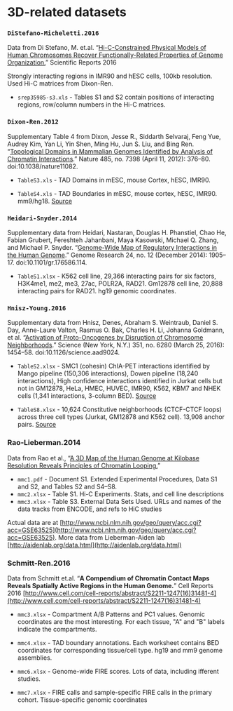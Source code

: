 # 3D-related datasets

### `DiStefano-Micheletti.2016`

Data from Di Stefano, M. et.al. “[Hi-C-Constrained Physical Models of Human Chromosomes Recover Functionally-Related Properties of Genome Organization.](http://www.nature.com/articles/srep35985#supplementary-information)” Scientific Reports 2016

Strongly interacting regions in IMR90 and hESC cells, 100kb resolution. Used Hi-C matrices from Dixon-Ren.

- `srep35985-s3.xls` - Tables S1 and S2 contain positions of interacting regions, row/column numbers in the Hi-C matrices.

### `Dixon-Ren.2012`

Supplementary Table 4 from Dixon, Jesse R., Siddarth Selvaraj, Feng Yue, Audrey Kim, Yan Li, Yin Shen, Ming Hu, Jun S. Liu, and Bing Ren. “[Topological Domains in Mammalian Genomes Identified by Analysis of Chromatin Interactions](http://www.nature.com/nature/journal/v485/n7398/full/nature11082.html).” Nature 485, no. 7398 (April 11, 2012): 376–80. doi:10.1038/nature11082.

- `TableS3.xls` - TAD Domains in mESC, mouse Cortex, hESC, IMR90.

- `TableS4.xls` - TAD Boundaries in mESC, mouse cortex, hESC, IMR90. mm9/hg18. [Source](http://www.nature.com/nature/journal/v485/n7398/extref/nature11082-s3.xls)


### `Heidari-Snyder.2014` 

Supplementary data from Heidari, Nastaran, Douglas H. Phanstiel, Chao He, Fabian Grubert, Fereshteh Jahanbani, Maya Kasowski, Michael Q. Zhang, and Michael P. Snyder. “[Genome-Wide Map of Regulatory Interactions in the Human Genome](http://genome.cshlp.org/content/24/12/1905/suppl/DC1).” Genome Research 24, no. 12 (December 2014): 1905–17. doi:10.1101/gr.176586.114.

- `TableS1.xlsx` - K562 cell line, 29,366 interacting pairs for six factors, H3K4me1, me2, me3, 27ac, POLR2A, RAD21. Gm12878 cell line, 20,888 interacting pairs for RAD21. hg19 genomic coordinates.


### `Hnisz-Young.2016`

Supplementary data from Hnisz, Denes, Abraham S. Weintraub, Daniel S. Day, Anne-Laure Valton, Rasmus O. Bak, Charles H. Li, Johanna Goldmann, et al. “[Activation of Proto-Oncogenes by Disruption of Chromosome Neighborhoods](http://science.sciencemag.org/content/early/2016/03/02/science.aad9024.full).” Science (New York, N.Y.) 351, no. 6280 (March 25, 2016): 1454–58. doi:10.1126/science.aad9024.

- `TableS2.xlsx` - SMC1 (cohesin) ChIA-PET interactions identified by Mango pipeline (150,306 interactions), Dowen pipeline (18,240 interactions), High confidence interactions identified in Jurkat cells but not in GM12878, HeLa, HMEC, HUVEC, IMR90, K562, KBM7 and NHEK cells (1,341 interactions, 3-column BED). [Source](http://science.sciencemag.org/highwire/filestream/675217/field_highwire_adjunct_files/6/aad9024_TableS2_160122.xlsx)

- `TableS8.xlsx` - 10,624 Constitutive neighborhoods (CTCF-CTCF loops) across three cell types (Jurkat, GM12878 and K562 cell). 13,908 anchor pairs. [Source](http://science.sciencemag.org/highwire/filestream/675217/field_highwire_adjunct_files/12/aad9024_TableS8_160122.xlsx)

### Rao-Lieberman.2014

Data from Rao et al., “[A 3D Map of the Human Genome at Kilobase Resolution Reveals Principles of Chromatin Looping.](http://www.sciencedirect.com/science/article/pii/S0092867414014974)”

- `mmc1.pdf` - Document S1. Extended Experimental Procedures, Data S1 and S2, and Tables S2 and S4–S8.  
- `mmc2.xlsx` - Table S1. Hi-C Experiments. Stats, and cell line descriptions
- `mmc3.xlsx` - Table S3. External Data Sets Used. URLs and names of the data tracks from ENCODE, and refs to HiC studies

Actual data are at [http://www.ncbi.nlm.nih.gov/geo/query/acc.cgi?acc=GSE63525](http://www.ncbi.nlm.nih.gov/geo/query/acc.cgi?acc=GSE63525). More data from Lieberman-Aiden lab [http://aidenlab.org/data.html](http://aidenlab.org/data.html)

### Schmitt-Ren.2016

Data from Schmitt et.al. “**A Compendium of Chromatin Contact Maps Reveals Spatially Active Regions in the Human Genome.**” Cell Reports 2016 [http://www.cell.com/cell-reports/abstract/S2211-1247(16)31481-4](http://www.cell.com/cell-reports/abstract/S2211-1247(16)31481-4)

- `mmc3.xlsx` - Compartment A/B Patterns and PC1 values. Genomic coordinates are the most interesting. For each tissue, "A" and "B" labels indicate the compartments.

- `mmc4.xlsx` - TAD boundary annotations. Each worksheet contains BED coordinates for corresponding tissue/cell type. hg19 and mm9 genome assemblies.

- `mmc6.xlsx` - Genome-wide FIRE scores. Lots of data, including ifferent studies.

- `mmc7.xlsx` - FIRE calls and sample-specific FIRE calls in the primary cohort. Tissue-specific genomic coordinates